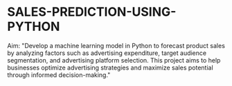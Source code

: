 # SALES-PREDICTION-USING-PYTHON
Aim: "Develop a machine learning model in Python to forecast product sales by analyzing factors such as advertising expenditure, target audience segmentation, and advertising platform selection. This project aims to help businesses optimize advertising strategies and maximize sales potential through informed decision-making."
